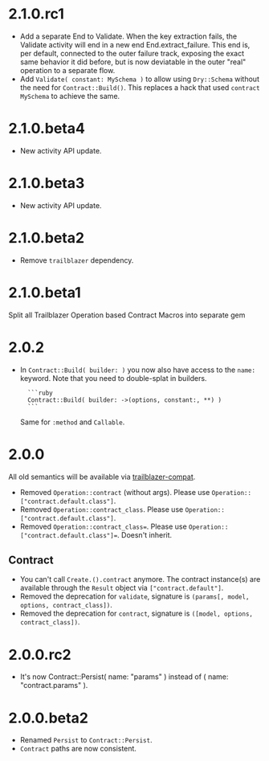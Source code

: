 # 2.1.0.rc1

* Add a separate End to Validate. When the key extraction fails, the Validate activity will
end in a new end End.extract_failure.
This end is, per default, connected to the outer failure track, exposing the exact same
behavior it did before, but is now deviatable in the outer "real" operation to a separate
flow.
* Add `Validate( constant: MySchema )` to allow using `Dry::Schema` without the need for `Contract::Build()`.
This replaces a hack that used `contract MySchema` to achieve the same.

# 2.1.0.beta4

* New activity API update.

# 2.1.0.beta3

* New activity API update.

# 2.1.0.beta2

* Remove `trailblazer` dependency.

# 2.1.0.beta1

Split all Trailblazer Operation based Contract Macros into separate gem

# 2.0.2

* In `Contract::Build( builder: )` you now also have access to the `name:` keyword. Note that you need to double-splat in builders.

        ```ruby
        Contract::Build( builder: ->(options, constant:, **) )
        ```
  Same for `:method` and `Callable`.

# 2.0.0

All old semantics will be available via [trailblazer-compat](https://github.com/trailblazer/trailblazer-compat).

* Removed `Operation::contract` (without args). Please use `Operation::["contract.default.class"]`.
* Removed `Operation::contract_class`. Please use `Operation::["contract.default.class"]`.
* Removed `Operation::contract_class=`. Please use `Operation::["contract.default.class"]=`. Doesn't inherit.

## Contract

* You can't call `Create.().contract` anymore. The contract instance(s) are available through the `Result` object via `["contract.default"]`.
* Removed the deprecation for `validate`, signature is `(params[, model, options, contract_class])`.
* Removed the deprecation for `contract`, signature is `([model, options, contract_class])`.

# 2.0.0.rc2

* It's now Contract::Persist( name: "params" ) instead of ( name: "contract.params" ).

# 2.0.0.beta2

* Renamed `Persist` to `Contract::Persist`.
* `Contract` paths are now consistent.
